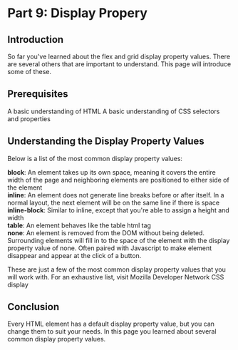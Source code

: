 # Part 9: Display Propery

## Introduction

So far you've learned about the flex and grid display property values. There are several others that are important to understand. This page will introduce some of these.  

## Prerequisites

A basic understanding of HTML
A basic understanding of CSS selectors and properties

## Understanding the Display Property Values

Below is a list of the most common display property values:

**block**: An element takes up its own space, meaning it covers the entire width of the page and neighboring elements are positioned to either side of the element
<br />
**inline**: An element does not generate line breaks before or after itself. In a normal layout, the next element will be on the same line if there is space
<br />
**inline-block**: Similar to inline, except that you're able to assign a height and width
<br />
**table**: An element behaves like the table html tag
<br />
**none**: An element is removed from the DOM without being deleted. Surrounding elements will fill in to the space of the element with the display property value of none. Often paired with Javascript to make element disappear and appear at the click of a button.  

These are just a few of the most common display property values that you will work with. For an exhaustive list, visit Mozilla Developer Network CSS display

## Conclusion
Every HTML element has a default display property value, but you can change them to suit your needs. In this page you learned about several common display property values.

